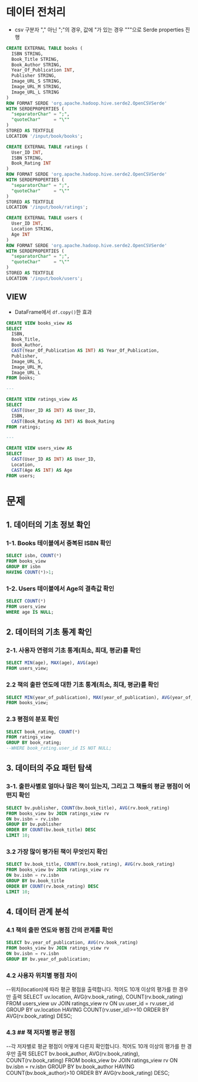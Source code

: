 # 데이터 전처리
- csv 구분자 "," 아닌 ";"의 경우, 값에 "가 있는 경우 "\""으로 Serde properties 진행
```sql
CREATE EXTERNAL TABLE books (
  ISBN STRING,
  Book_Title STRING,
  Book_Author STRING,
  Year_Of_Publication INT,
  Publisher STRING,
  Image_URL_S STRING,
  Image_URL_M STRING,
  Image_URL_L STRING
)
ROW FORMAT SERDE 'org.apache.hadoop.hive.serde2.OpenCSVSerde'
WITH SERDEPROPERTIES (
  "separatorChar" = ";",
  "quoteChar"     = "\""
)
STORED AS TEXTFILE
LOCATION '/input/book/books';

CREATE EXTERNAL TABLE ratings (
  User_ID INT,
  ISBN STRING,
  Book_Rating INT
)
ROW FORMAT SERDE 'org.apache.hadoop.hive.serde2.OpenCSVSerde'
WITH SERDEPROPERTIES (
  "separatorChar" = ";",
  "quoteChar"     = "\""
)
STORED AS TEXTFILE
LOCATION '/input/book/ratings';

CREATE EXTERNAL TABLE users (
  User_ID INT,
  Location STRING,
  Age INT
)
ROW FORMAT SERDE 'org.apache.hadoop.hive.serde2.OpenCSVSerde'
WITH SERDEPROPERTIES (
  "separatorChar" = ";",
  "quoteChar"     = "\""
)
STORED AS TEXTFILE
LOCATION '/input/book/users';
```

## VIEW
- DataFrame에서 `df.copy()`한 효과
```sql
CREATE VIEW books_view AS
SELECT
  ISBN,
  Book_Title,
  Book_Author,
  CAST(Year_Of_Publication AS INT) AS Year_Of_Publication,
  Publisher,
  Image_URL_S,
  Image_URL_M,
  Image_URL_L
FROM books;

---

CREATE VIEW ratings_view AS
SELECT
  CAST(User_ID AS INT) AS User_ID,
  ISBN,
  CAST(Book_Rating AS INT) AS Book_Rating
FROM ratings;

---

CREATE VIEW users_view AS
SELECT
  CAST(User_ID AS INT) AS User_ID,
  Location,
  CAST(Age AS INT) AS Age
FROM users;
```
# 문제
## 1. 데이터의 기초 정보 확인
### 1-1. Books 테이블에서 중복된 ISBN 확인
```sql
SELECT isbn, COUNT(*)
FROM books_view
GROUP BY isbn
HAVING COUNT(*)>1;
```
### 1-2. Users 테이블에서 Age의 결측값 확인
```sql
SELECT COUNT(*)
FROM users_view
WHERE age IS NULL;
```
## 2. 데이터의 기초 통계 확인
### 2-1. 사용자 연령의 기초 통계(최소, 최대, 평균)를 확인
```sql
SELECT MIN(age), MAX(age), AVG(age)
FROM users_view;
```
### 2.2 책의 출판 연도에 대한 기초 통계(최소, 최대, 평균)를 확인
```sql
SELECT MIN(year_of_publication), MAX(year_of_publication), AVG(year_of_publication)
FROM books_view;
```
### 2.3 평점의 분포 확인
```sql
SELECT book_rating, COUNT(*)
FROM ratings_view
GROUP BY book_rating;
--WHERE book_rating.user_id IS NOT NULL;
```
## 3. 데이터의 주요 패턴 탐색
### 3-1. 출판사별로 얼마나 많은 책이 있는지, 그리고 그 책들의 평균 평점이 어떤지 확인
```sql
SELECT bv.publisher, COUNT(bv.book_title), AVG(rv.book_rating)
FROM books_view bv JOIN ratings_view rv 
ON bv.isbn = rv.isbn
GROUP BY bv.publisher
ORDER BY COUNT(bv.book_title) DESC
LIMIT 10;
```
### 3.2 가장 많이 평가된 책이 무엇인지 확인
```sql
SELECT bv.book_title, COUNT(rv.book_rating), AVG(rv.book_rating)
FROM books_view bv JOIN ratings_view rv 
ON bv.isbn = rv.isbn
GROUP BY bv.book_title
ORDER BY COUNT(rv.book_rating) DESC
LIMIT 10;
```
## 4. 데이터 관계 분석
### 4.1 책의 출판 연도와 평점 간의 관계를 확인
```sql
SELECT bv.year_of_publication, AVG(rv.book_rating)
FROM books_view bv JOIN ratings_view rv
ON bv.isbn = rv.isbn
GROUP BY bv.year_of_publication;
```
### 4.2 사용자 위치별 평점 차이
--위치(location)에 따라 평균 평점을 출력합니다. 적어도 10개 이상의 평가를 한 경우만 출력
SELECT uv.location, AVG(rv.book_rating), COUNT(rv.book_rating)
FROM users_view uv JOIN ratings_view rv 
ON uv.user_id = rv.user_id
GROUP BY uv.location
HAVING COUNT(rv.user_id)>=10
ORDER BY AVG(rv.book_rating) DESC;
### 4.3 ## 책 저자별 평균 평점
--각 저자별로 평균 평점이 어떻게 다른지 확인합니다. 적어도 10개 이상의 평가를 한 경우만 출력
SELECT bv.book_author, AVG(rv.book_rating), COUNT(rv.book_rating)
FROM books_view bv JOIN ratings_view rv 
ON bv.isbn = rv.isbn
GROUP BY bv.book_author 
HAVING COUNT(bv.book_author)>10
ORDER BY AVG(rv.book_rating) DESC;
